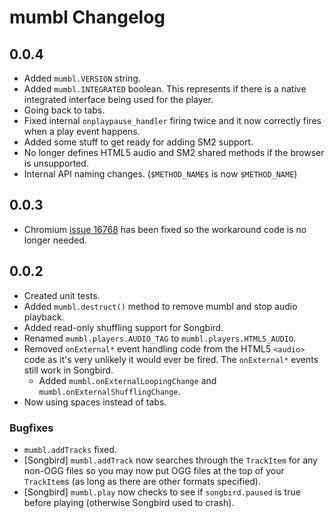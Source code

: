 mumbl Changelog
===============

0.0.4
-----

 * Added `mumbl.VERSION` string.
 * Added `mumbl.INTEGRATED` boolean. This represents if there is a native integrated
   interface being used for the player.
 * Going back to tabs.
 * Fixed internal `onplaypause_handler` firing twice and it now correctly fires when a
   play event happens.
 * Added some stuff to get ready for adding SM2 support.
 * No longer defines HTML5 audio and SM2 shared methods if the browser is
   unsupported.
 * Internal API naming changes. (`$METHOD_NAME$` is now `$METHOD_NAME`)

0.0.3
-----

 * Chromium [issue 16768](http://code.google.com/p/chromium/issues/detail?id=16768) has
   been fixed so the workaround code is no longer needed.


0.0.2
-----

 * Created unit tests.
 * Added `mumbl.destruct()` method to remove mumbl and stop audio playback.
 * Added read-only shuffling support for Songbird.
 * Renamed `mumbl.players.AUDIO_TAG` to `mumbl.players.HTML5_AUDIO`.
 * Removed `onExternal*` event handling code from the HTML5 `<audio>` code as it's
   very unlikely it would ever be fired. The `onExternal*` events still work in Songbird.
   * Added `mumbl.onExternalLoopingChange` and `mumbl.onExternalShufflingChange`.
 * Now using spaces instead of tabs.

### Bugfixes
 * `mumbl.addTracks` fixed.
 * [Songbird] `mumbl.addTrack` now searches through the `TrackItem` for any non-OGG files
   so you may now put OGG files at the top of your `TrackItem`s (as long as there are
   other formats specified).
 * [Songbird] `mumbl.play` now checks to see if `songbird.paused` is true before playing
   (otherwise Songbird used to crash).

